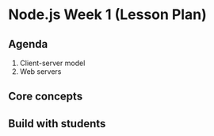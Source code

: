 # Node.js Week 1 (Lesson Plan)

## Agenda

1. Client-server model
2. Web servers

## Core concepts

## Build with students
